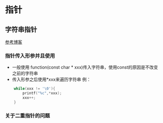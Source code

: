 # 指针

## 字符串指针
[参考博客](https://blog.csdn.net/daiyutage/article/details/8604720)
### 指针传入形参并且使用


* 一般使用 function(const char * xxx)传入字符串，使用const的原因是不改变之前的字符串
* 传入形参之后使用*xxx来遍历字符串
例：
```c
    while(xxx != '\0'){
        printf("%c",*xxx);
        xxx++;
    }

```

### 关于二重指针的问题
